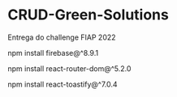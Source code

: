 # CRUD-Green-Solutions
Entrega do challenge FIAP 2022

npm install firebase@^8.9.1

npm install react-router-dom@^5.2.0

npm install react-toastify@^7.0.4
